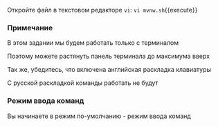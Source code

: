 Откройте файл в текстовом редакторе `vi`:
`vi mvnw.sh`{{execute}}

### Примечание

В этом задании мы будем работать только с терминалом

Поэтому можете растянуть панель терминала до максимума вверх

Так же, убедитесь, что включена английская раскладка клавиатуры

С русской раскладкой команды работать не будут

### Режим ввода команд

Вы начинаете в режим по-умолчанию - режим ввода команд
